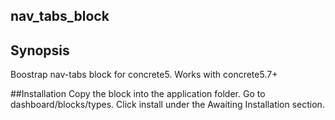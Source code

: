 ## nav_tabs_block

## Synopsis
Boostrap nav-tabs block for concrete5.
Works with concrete5.7+

##Installation
Copy the block into the application folder.
Go to dashboard/blocks/types.
Click install under the Awaiting Installation section.